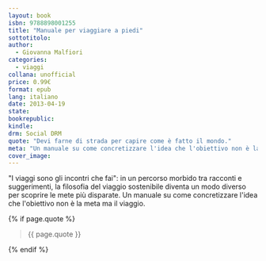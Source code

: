 ```yaml
---
layout: book
isbn: 9788898001255
title: "Manuale per viaggiare a piedi"
sottotitolo:
author:
  - Giovanna Malfiori 
categories:
  - viaggi
collana: unofficial
price: 0.99€
format: epub
lang: italiano
date: 2013-04-19
state:
bookrepublic:
kindle:
drm: Social DRM
quote: "Devi farne di strada per capire come è fatto il mondo."
meta: "Un manuale su come concretizzare l'idea che l'obiettivo non è la meta ma il viaggio."
cover_image:
---
```

"I viaggi sono gli incontri che fai": in un percorso morbido tra racconti e suggerimenti, la filosofia del viaggio sostenibile diventa un modo diverso per scoprire le mete più disparate. Un manuale su come concretizzare l'idea che l'obiettivo non è la meta ma il viaggio.

{% if page.quote %}
<blockquote>
    {{ page.quote }}
</blockquote>
{% endif %}